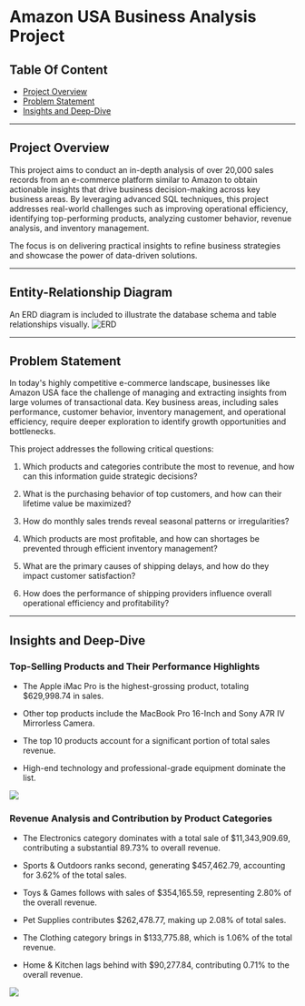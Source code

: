 # Amazon USA Business Analysis Project

## Table Of Content

- [Project Overview](#project-overview)
- [Problem Statement](#problem-statement)
- [Insights and Deep-Dive](#insights-and-deep-dive)

---

## Project Overview
This project aims to conduct an in-depth analysis of over 20,000 sales records from an e-commerce platform similar to Amazon to obtain actionable insights that drive business decision-making across key business areas. By leveraging advanced SQL techniques, this project addresses real-world challenges such as improving operational efficiency, identifying top-performing products, analyzing customer behavior, revenue analysis, and inventory management.

The focus is on delivering practical insights to refine business strategies and showcase the power of data-driven solutions.

---

## Entity-Relationship Diagram
An ERD diagram is included to illustrate the database schema and table relationships visually.
![ERD](https://github.com/Jov4n1/Amazon-USA-Business-Analysis-Project/blob/main/ERD/erd2.png)

---

## Problem Statement
In today's highly competitive e-commerce landscape, businesses like Amazon USA face the challenge of managing and extracting insights from large volumes of transactional data. Key business areas, including sales performance, customer behavior, inventory management, and operational efficiency, require deeper exploration to identify growth opportunities and bottlenecks.

This project addresses the following critical questions:

1. Which products and categories contribute the most to revenue, and how can this information guide strategic decisions?

2. What is the purchasing behavior of top customers, and how can their lifetime value be maximized?

3. How do monthly sales trends reveal seasonal patterns or irregularities?

4. Which products are most profitable, and how can shortages be prevented through efficient inventory management?

5. What are the primary causes of shipping delays, and how do they impact customer satisfaction?

6. How does the performance of shipping providers influence overall operational efficiency and profitability?
---

## Insights and Deep-Dive

### Top-Selling Products and Their Performance Highlights
- The Apple iMac Pro is the highest-grossing product, totaling $629,998.74 in sales.

- Other top products include the MacBook Pro 16-Inch and Sony A7R IV Mirrorless Camera.

- The top 10 products account for a significant portion of total sales revenue.

- High-end technology and professional-grade equipment dominate the list.

![](https://github.com/Jov4n1/Amazon-USA-Business-Analysis-Project/blob/main/Files/Top%2010%20Products.png) 

### Revenue Analysis and Contribution by Product Categories
- The Electronics category dominates with a total sale of $11,343,909.69, contributing a substantial 89.73% to overall revenue.

- Sports & Outdoors ranks second, generating $457,462.79, accounting for 3.62% of the total sales.

- Toys & Games follows with sales of $354,165.59, representing 2.80% of the overall revenue.

- Pet Supplies contributes $262,478.77, making up 2.08% of total sales.

- The Clothing category brings in $133,775.88, which is 1.06% of the total revenue.

- Home & Kitchen lags behind with $90,277.84, contributing 0.71% to the overall revenue.
  
![](https://github.com/Jov4n1/Amazon-USA-Business-Analysis-Project/blob/main/Files/Revenue%20By%20category.png)



